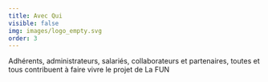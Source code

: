 ```yaml
---
title: Avec Qui
visible: false
img: images/logo_empty.svg
order: 3
---
```

Adhérents, administrateurs, salariés, collaborateurs et partenaires, toutes et tous contribuent à faire vivre le projet de La FUN